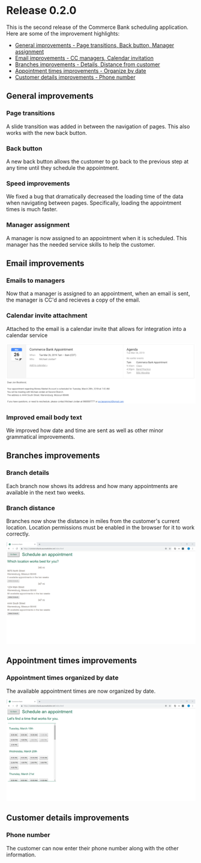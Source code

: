 # Release 0.2.0

This is the second release of the Commerce Bank scheduling application. Here are some of the improvement highlights:

- [General improvements - Page transitions, Back button, Manager assignment](#general-improvements)
- [Email improvements - CC managers, Calendar invitation](#email-improvements)
- [Branches improvements - Details, Distance from customer](#branches-improvements)
- [Appointment times improvements - Organize by date](#appointment-times-improvements)
- [Customer details improvements - Phone number](#customer-details-improvements)

## General improvements

### Page transitions

A slide transition was added in between the navigation of pages. This also works with the new back button.

### Back button

A new back button allows the customer to go back to the previous step at any time until they schedule the appointment.

### Speed improvements

We fixed a bug that dramatically decreased the loading time of the data when navigating between pages. Specifically, loading the appointment times is much faster.

### Manager assignment

A manager is now assigned to an appointment when it is scheduled. This manager has the needed service skills to help the customer.

## Email improvements

### Emails to managers

Now that a manager is assigned to an appointment, when an email is sent, the manager is CC'd and recieves a copy of the email.

### Calendar invite attachment

Attached to the email is a calendar invite that allows for integration into a calendar service

![email](assets/email_0_2.png)

### Improved email body text

We improved how date and time are sent as well as other minor grammatical improvements.

## Branches improvements

### Branch details

Each branch now shows its address and how many appointments are available in the next two weeks.

### Branch distance

Branches now show the distance in miles from the customer's current location. Location permissions must be enabled in the browser for it to work correctly.

![branches](assets/branches_0_2.png)

## Appointment times improvements

### Appointment times organized by date

The available appointment times are now organized by date.

![appointmentSlots](assets/appointmentSlots_0_2.png)

## Customer details improvements

### Phone number

The customer can now enter their phone number along with the other information.

